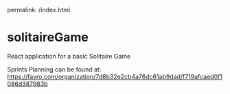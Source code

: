 permalink: /index.html

# solitaireGame
React application for a basic Solitaire Game

Sprints Planning can be found at: https://favro.com/organization/7d8b32e2cb4a76dc61ab9dad/f719afcaed0f1086d387983b
